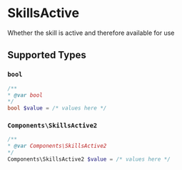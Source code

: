 # SkillsActive

Whether the skill is active and therefore available for use


## Supported Types

### `bool`

```php
/**
* @var bool
*/
bool $value = /* values here */
```

### `Components\SkillsActive2`

```php
/**
* @var Components\SkillsActive2
*/
Components\SkillsActive2 $value = /* values here */
```

